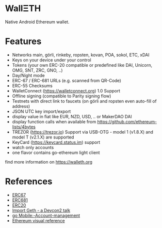 WallΞTH
=======

Native Android Ethereum wallet.

Features
========

 - Networks main, görli, rinkeby, ropsten, kovan, POA, sokol, ETC, xDAI
 - Keys on your device under your control
 - Tokens (your own ERC-20 compatible or predefined like DAI, Unicorn, OMG, SNT, ZRC, GNO, ..)
 - Day/Night mode
 - ERC-67 / ERC-681 URLs (e.g. scanned from QR-Code)
 - ERC-55 Checksums
 - WalletConnect (https://walletconnect.org) 1.0 Support
 - Offline signing (compatible to Parity signing flow)
 - Testnets with direct link to faucets (on görli and ropsten even auto-fill of address)
 - JSON UTC key import/export
 - display value in fiat like EUR, NZD, USD, .. or MakerDAO DAI
 - display function calls when available from https://github.com/ethereum-lists/4bytes
 - TREZOR (https://trezor.io) Support via USB-OTG - model 1 (v1.8.X) and model T (v2.1.X) are supported
 - KeyCard (https://keycard.status.im) support
 - watch only accounts
 - one flavor contains go-ethereum light client

find more information on https://walleth.org

References
==========

* [ERC67](https://github.com/ethereum/EIPs/issues/67)
* [ERC681](https://eips.ethereum.org/EIPS/eip-681)
* [ERC20](https://eips.ethereum.org/EIPS/eip-20)
* [Import Geth - a Devcon2 talk](https://ethereum.karalabe.com/talks/2016-devcon.html#1)
* [go Mobile:-Account-management](https://github.com/ethereum/go-ethereum/wiki/Mobile:-Account-management)
* [Ethereum visual reference](https://www.ethereum.org/images/logos/Ethereum_Visual_Identity_1.0.0.pdf)

